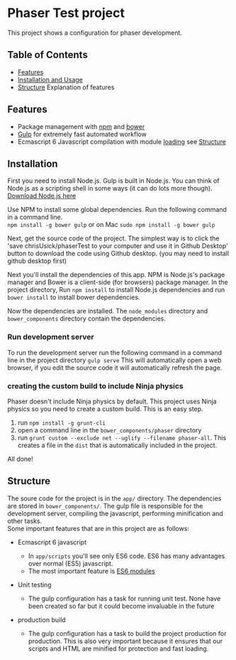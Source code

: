 # Phaser Test project
This project shows a configuration for phaser development.

## Table of Contents
- [Features](#Features)
- [Installation and Usage](#Installation)
- [Structure](#Structure) Explanation of features

## Features
- Package management with [npm](https://www.npmjs.com/) and [bower](http://bower.io/)
- [Gulp](http://gulpjs.com/) for extremely fast automated workflow
- Ecmascript 6 Javascript compilation with module [loading](https://developer.mozilla.org/en-US/docs/Web/JavaScript/Reference/Statements/import) see [Structure](#Structure)

## Installation
First you need to install Node.js. Gulp is built in Node.js. You can think of Node.js as a scripting shell in some ways (it can do lots more though). [Download Node.js here](https://nodejs.org/en/)

Use NPM to install some global dependencies. Run the following command in a command line.<br>`npm install -g bower gulp` or on Mac `sudo npm install -g bower gulp`  

Next, get the source code of the project. The simplest way is to click the 'save chrisUsick/phaserTest to your computer and use it in Github Desktop'  button to download the code using Github desktop. (you may need to install github desktop first)

Next you'll install the dependencies of this app. NPM is Node.js's package manager and Bower is a client-side (for browsers) package manager. In the project directory, Run `npm install` to install Node.js dependencies and run `bower install` to install bower dependencies.

Now the dependencies are installed. The `node_modules` directory and `bower_components` directory contain the dependencies.

### Run development server
To run the development server run the following command in a command line in the project directory `gulp serve` This will automatically open a web browser, if you edit the source code it will automatically refresh the page.

### creating the custom build to include Ninja physics
Phaser doesn't include Ninja physics by default. This project uses Ninja physics so you need to create a custom build. This is an easy step.
1. run `npm install -g grunt-cli`
2. open a command line in the `bower_components/phaser` directory
3. run `grunt custom --exclude net --uglify --filename phaser-all`. This creates a file in the `dist` that is automatically included in the project.

All done!

## Structure
The soure code for the project is in the `app/` directory. The dependencies are stored in `bower_components/`. The gulp file is responsible for the development server, compiling the javascript, performing minification and other tasks.<br>Some important features that are in this project are as follows:
- Ecmascript 6 javascript
  - In `app/scripts` you'll see only ES6 code. ES6 has many advantages over normal (ES5) javascript.
  - The most important feature is [ES6 modules](https://developer.mozilla.org/en-US/docs/Web/JavaScript/Reference/Statements/import)

- Unit testing
  - The gulp configuration has a task for running unit test. None have been created so far but it could become invaluable in the future

- production build
  - The gulp configuration has a task to build the project production for production. This is also very important because it ensures that our scripts and HTML are minified for protection and fast loading.
